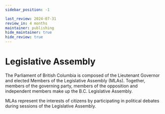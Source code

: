 ```yaml
---
sidebar_position: -1

last_review: 2024-07-31
review_in: 4 months
maintainer: publishing
hide_maintainer: true
hide_review: true
---
```


# Legislative Assembly

The Parliament of British Columbia is composed of the Lieutenant Governor and elected Members of the Legislative Assembly (MLAs). Together, members of the governing party, members of the opposition and independent members make up the B.C. Legislative Assembly.

MLAs represent the interests of citizens by participating in political debates during sessions of the Legislative Assembly.
